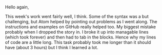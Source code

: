 Hello again,

This week's work went fairly well, I think. Some of the syntax was a but
challenging, but Atom helped by pointing out problems as I went along. The
instructions and examples on GitHub really helped too. My biggest mistake
probably when I dropped the story in. I broke it up into managable lines
(which took forever) and then had to tab in the blocks. Hence why my lines
of code are a little long. This task probably took me longer than it should have
(about 3 hours) but I think I learned a lot.
